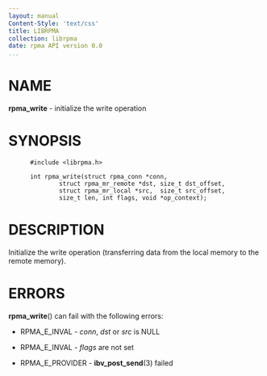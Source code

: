 ```yaml
---
layout: manual
Content-Style: 'text/css'
title: LIBRPMA
collection: librpma
date: rpma API version 0.0
...
```


[comment]: <> (SPDX-License-Identifier: BSD-3-Clause)
[comment]: <> (Copyright 2020, Intel Corporation)

NAME
====

**rpma\_write** - initialize the write operation

SYNOPSIS
========

          #include <librpma.h>

          int rpma_write(struct rpma_conn *conn,
                  struct rpma_mr_remote *dst, size_t dst_offset,
                  struct rpma_mr_local *src,  size_t src_offset,
                  size_t len, int flags, void *op_context);

DESCRIPTION
===========

Initialize the write operation (transferring data from the local memory
to the remote memory).

ERRORS
======

**rpma\_write**() can fail with the following errors:

-   RPMA\_E\_INVAL - *conn*, *dst* or *src* is NULL

-   RPMA\_E\_INVAL - *flags* are not set

-   RPMA\_E\_PROVIDER - **ibv\_post\_send**(3) failed
